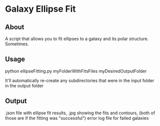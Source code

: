 # Galaxy Ellipse Fit
## About
A script that allows you to fit ellipses to a galaxy and its polar structure. Sometimes.

## Usage
python ellipseFitting.py myFolderWithFitsFiles myDesiredOutputFolder

It'll automatically re-create any subdirectories that were in the input folder in the output folder

## Output
.json file with ellipse fit results, .jpg showing the fits and contours, (both of those are if the fitting was "successful") error log file for failed galaxies
